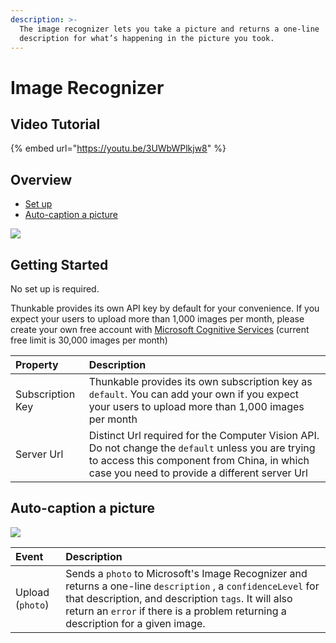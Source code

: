 ```yaml
---
description: >-
  The image recognizer lets you take a picture and returns a one-line
  description for what’s happening in the picture you took.
---
```


# Image Recognizer

## Video Tutorial

{% embed url="https://youtu.be/3UWbWPlkjw8" %}



## Overview

* [Set up](image-recognizer.md#set-up)
* [Auto-caption a picture](image-recognizer.md#auto-caption-a-picture)

![](.gitbook/assets/image-recognizer-microsoft-fig-1.png)

## Getting Started

No set up is required.

Thunkable provides its own API key by default for your convenience. If you expect your users to upload more than 1,000 images per month, please create your own free account with [Microsoft Cognitive Services](https://azure.microsoft.com/en-us/services/cognitive-services/) \(current free limit is 30,000 images per month\)

| Property | Description |
| :--- | :--- |
| Subscription Key | Thunkable provides its own subscription key as `default`. You can add your own if you expect your users to upload more than 1,000 images per month |
| Server Url | Distinct Url required for the Computer Vision API. Do not change the `default` unless you are trying to access this component from China, in which case you need to provide a different server Url |

## Auto-caption a picture

![](.gitbook/assets/image-recognizer-microsoft-fig-2.png)

| Event | Description |
| :--- | :--- |
| Upload \(`photo`\) | Sends a `photo` to Microsoft's Image Recognizer and returns a one-line `description` , a `confidenceLevel` for that description, and description `tags`.  It will also return an `error` if there is a problem returning a description for a given image. |

